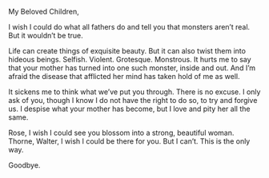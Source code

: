My Beloved Children,

I wish I could do what all fathers do and tell you that monsters aren’t real. But it wouldn’t be true.

Life can create things of exquisite beauty. But it can also twist them into hideous beings. Selfish. Violent. Grotesque. Monstrous. It hurts me to say that your mother has turned into one such monster, inside and out. And I’m afraid the disease that afflicted her mind has taken hold of me as well.

It sickens me to think what we’ve put you through. There is no excuse. I only ask of you, though I know I do not have the right to do so, to try and forgive us. I despise what your mother has become, but I love and pity her all the same.

Rose, I wish I could see you blossom into a strong, beautiful woman. Thorne, Walter, I wish I could be there for you. But I can’t. This is the only way.

Goodbye.